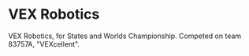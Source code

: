 # VEX Robotics
VEX Robotics, for States and Worlds Championship. Competed on team 83757A, "VEXcellent".
